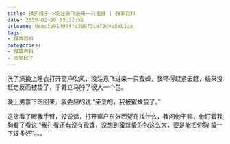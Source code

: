 ```yaml
---
title: 搞笑段子->没注意飞进来一只蜜蜂 | 糗事百科
date: 2020-01-09 03:32:55
urlname: 0eac1b91494ffe38873ca73d4a5eb1da
tags: 
- 糗事百科
categories:
- 糗事百科
- 搞笑段子
---
```

洗了澡换上睡衣打开窗户吹风，没注意飞进来一只蜜蜂，我吓得赶紧去赶，结果没赶走反而被蛰了，手臂立马肿了很大一个包。

晚上男票下班回来，我委屈的说:“亲爱的，我被蜜蜂蛰了。”

这货看了眼我手臂，没说话，打开窗户东张西望在找什么，我问他干嘛，他盯着我胸看了看说:“我在看还有没有蜜蜂，没想到蜜蜂蛰的包这么大，要是能把你胸 蛰一下该多好”。。。


